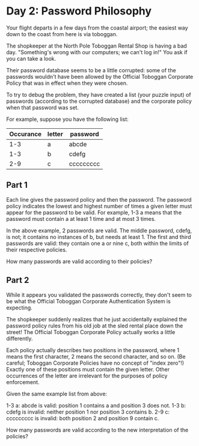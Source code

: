 # Day 2: Password Philosophy

Your flight departs in a few days from the coastal airport; the easiest way down to the coast from here is via toboggan.

The shopkeeper at the North Pole Toboggan Rental Shop is having a bad day. "Something's wrong with our computers; we can't log in!" You ask if you can take a look.

Their password database seems to be a little corrupted: some of the passwords wouldn't have been allowed by the Official Toboggan Corporate Policy that was in effect when they were chosen.

To try to debug the problem, they have created a list (your puzzle input) of passwords (according to the corrupted database) and the corporate policy when that password was set.

For example, suppose you have the following list:

| Occurance | letter | password  |
|-----------|--------|-----------|
| 1-3       | a      | abcde     |
| 1-3       | b      | cdefg     |
| 2-9       | c      | ccccccccc |

## Part 1

Each line gives the password policy and then the password. The password policy indicates the lowest and highest number 
of times a given letter must appear for the password to be valid. For example, 1-3 a means that the password must 
contain a at least 1 time and at most 3 times.

In the above example, 2 passwords are valid. The middle password, cdefg, is not; it contains no instances of b, but 
needs at least 1. The first and third passwords are valid: they contain one a or nine c, both within the limits of 
their respective policies.

How many passwords are valid according to their policies?

## Part 2

While it appears you validated the passwords correctly, they don't seem to be what the Official Toboggan Corporate 
Authentication System is expecting.

The shopkeeper suddenly realizes that he just accidentally explained the password policy rules from his old job at the 
sled rental place down the street! The Official Toboggan Corporate Policy actually works a little differently.

Each policy actually describes two positions in the password, where 1 means the first character, 2 means the second 
character, and so on. (Be careful; Toboggan Corporate Policies have no concept of "index zero"!) Exactly one of these 
positions must contain the given letter. Other occurrences of the letter are irrelevant for the purposes of policy 
enforcement.

Given the same example list from above:

1-3 a: abcde is valid: position 1 contains a and position 3 does not.
1-3 b: cdefg is invalid: neither position 1 nor position 3 contains b.
2-9 c: ccccccccc is invalid: both position 2 and position 9 contain c.

How many passwords are valid according to the new interpretation of the policies?